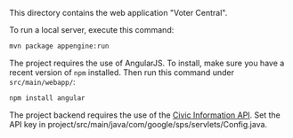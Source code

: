 This directory contains the web application "Voter Central".

To run a local server, execute this command:

```bash
mvn package appengine:run
```

The project requires the use of AngularJS. To install, make sure you have
a recent version of `npm` installed. Then run this command under
`src/main/webapp/`:

```bash
npm install angular
```

The project backend requires the use of the
[Civic Information API](https://developers.google.com/civic-information).
Set the API key in project/src/main/java/com/google/sps/servlets/Config.java.
